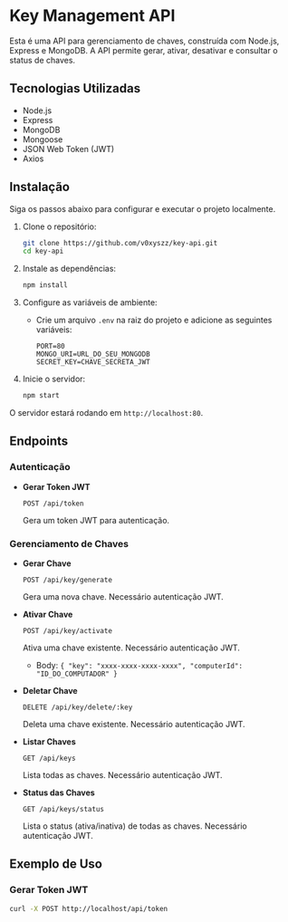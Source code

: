 # Key Management API

Esta é uma API para gerenciamento de chaves, construída com Node.js, Express e MongoDB. A API permite gerar, ativar, desativar e consultar o status de chaves.

## Tecnologias Utilizadas

- Node.js
- Express
- MongoDB
- Mongoose
- JSON Web Token (JWT)
- Axios

## Instalação

Siga os passos abaixo para configurar e executar o projeto localmente.

1. Clone o repositório:
    ```bash
    git clone https://github.com/v0xyszz/key-api.git
    cd key-api
    ```

2. Instale as dependências:
    ```bash
    npm install
    ```

3. Configure as variáveis de ambiente:
    - Crie um arquivo `.env` na raiz do projeto e adicione as seguintes variáveis:
        ```
        PORT=80
        MONGO_URI=URL_DO_SEU_MONGODB
        SECRET_KEY=CHAVE_SECRETA_JWT
        ```

4. Inicie o servidor:
    ```bash
    npm start
    ```

O servidor estará rodando em `http://localhost:80`.

## Endpoints

### Autenticação

- **Gerar Token JWT**
    ```
    POST /api/token
    ```
    Gera um token JWT para autenticação.

### Gerenciamento de Chaves

- **Gerar Chave**
    ```
    POST /api/key/generate
    ```
    Gera uma nova chave. Necessário autenticação JWT.

- **Ativar Chave**
    ```
    POST /api/key/activate
    ```
    Ativa uma chave existente. Necessário autenticação JWT.
    - Body: `{ "key": "xxxx-xxxx-xxxx-xxxx", "computerId": "ID_DO_COMPUTADOR" }`

- **Deletar Chave**
    ```
    DELETE /api/key/delete/:key
    ```
    Deleta uma chave existente. Necessário autenticação JWT.

- **Listar Chaves**
    ```
    GET /api/keys
    ```
    Lista todas as chaves. Necessário autenticação JWT.

- **Status das Chaves**
    ```
    GET /api/keys/status
    ```
    Lista o status (ativa/inativa) de todas as chaves. Necessário autenticação JWT.

## Exemplo de Uso

### Gerar Token JWT

```bash
curl -X POST http://localhost/api/token
